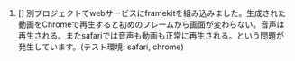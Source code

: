 1. [] 別プロジェクトでwebサービスにframekitを組み込みました。生成された動画をChromeで再生すると初めのフレームから画面が変わらない。音声は再生される。またsafariでは音声も動画も正常に再生される。という問題が発生しています。(テスト環境: safari, chrome)